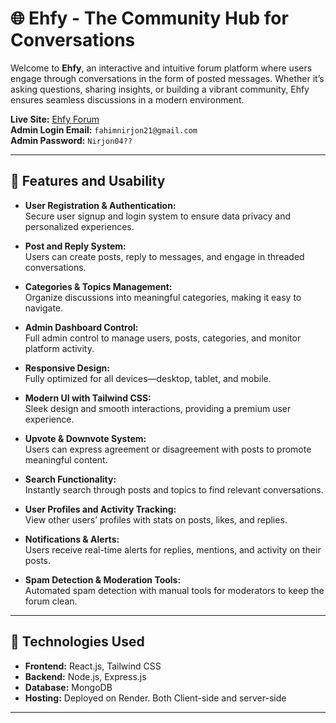 # 🌐 **Ehfy - The Community Hub for Conversations**  

Welcome to **Ehfy**, an interactive and intuitive forum platform where users engage through conversations in the form of posted messages. Whether it’s asking questions, sharing insights, or building a vibrant community, Ehfy ensures seamless discussions in a modern environment.  

**Live Site:** [Ehfy Forum](https://blog-management-frontend-crafted.onrender.com)  
**Admin Login Email:** `fahimnirjon21@gmail.com`  
**Admin Password:** `Nirjon04??`  

---

## 🚀 **Features and Usability**  

- **User Registration & Authentication:**  
  Secure user signup and login system to ensure data privacy and personalized experiences.

- **Post and Reply System:**  
  Users can create posts, reply to messages, and engage in threaded conversations.

- **Categories & Topics Management:**  
  Organize discussions into meaningful categories, making it easy to navigate.

- **Admin Dashboard Control:**  
  Full admin control to manage users, posts, categories, and monitor platform activity.

- **Responsive Design:**  
  Fully optimized for all devices—desktop, tablet, and mobile.

- **Modern UI with Tailwind CSS:**  
  Sleek design and smooth interactions, providing a premium user experience.

- **Upvote & Downvote System:**  
  Users can express agreement or disagreement with posts to promote meaningful content.

- **Search Functionality:**  
  Instantly search through posts and topics to find relevant conversations.

- **User Profiles and Activity Tracking:**  
  View other users’ profiles with stats on posts, likes, and replies.

- **Notifications & Alerts:**  
  Users receive real-time alerts for replies, mentions, and activity on their posts.

- **Spam Detection & Moderation Tools:**  
  Automated spam detection with manual tools for moderators to keep the forum clean.

---

## 🔧 **Technologies Used**  

- **Frontend:** React.js, Tailwind CSS  
- **Backend:** Node.js, Express.js  
- **Database:** MongoDB  
- **Hosting:** Deployed on Render. Both Client-side and server-side  

---
